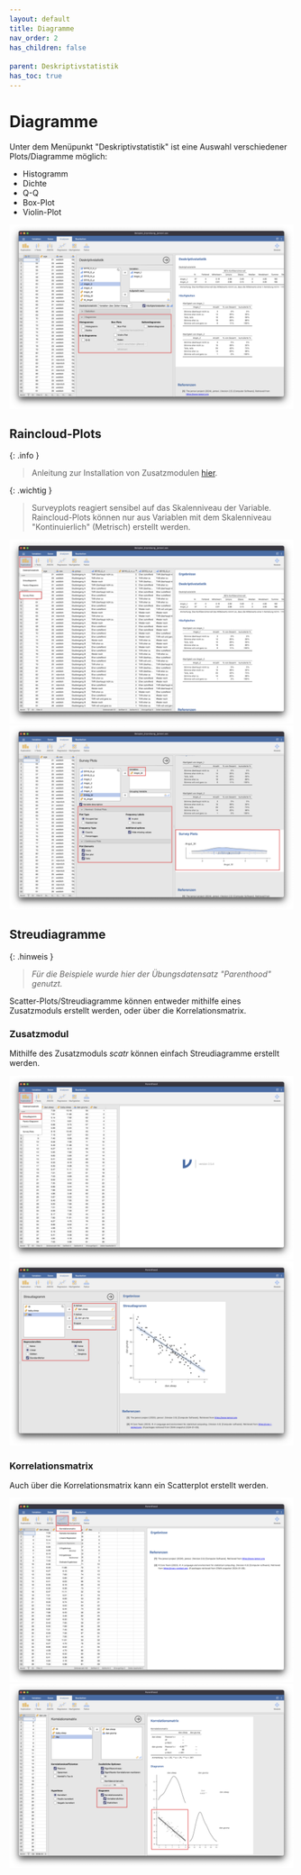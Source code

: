 ```yaml
---
layout: default
title: Diagramme
nav_order: 2
has_children: false

parent: Deskriptivstatistik
has_toc: true
---
```


# Diagramme
Unter dem Menüpunkt "Deskriptivstatistik" ist eine Auswahl verschiedener Plots/Diagramme möglich: 
- Histogramm
- Dichte
- Q-Q
- Box-Plot
- Violin-Plot

![Diagramme](./pics/04_02_01.png)

## Raincloud-Plots

{: .info }
>Anleitung zur Installation von Zusatzmodulen [hier](../02_einrichtung/02_03_Zusatzmodule.html).


{: .wichtig }
>Surveyplots reagiert sensibel auf das Skalenniveau der Variable. Raincloud-Plots können nur aus Variablen mit dem Skalenniveau "Kontinuierlich" (Metrisch) erstellt werden.

![surveyplots](./pics/04_02_02.png)
![surveyplots](./pics/04_02_03.png)

## Streudiagramme

{: .hinweis }
> *Für die Beispiele wurde hier der Übungsdatensatz "Parenthood" genutzt.*

Scatter-Plots/Streudiagramme können entweder mithilfe eines Zusatzmoduls erstellt werden, oder über die Korrelationsmatrix.

### Zusatzmodul
Mithilfe des Zusatzmoduls *scatr* können einfach Streudiagramme erstellt werden.

![surveyplots](./pics/04_02_04.png)
![surveyplots](./pics/04_02_05.png)

### Korrelationsmatrix
Auch über die Korrelationsmatrix kann ein Scatterplot erstellt werden.

![korrelationsmatrix](./pics/04_02_06.png)
![korrelationsmatrix](./pics/04_02_07.png)